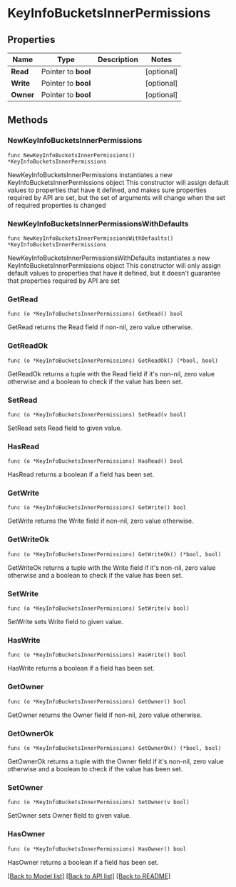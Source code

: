 # KeyInfoBucketsInnerPermissions

## Properties

Name | Type | Description | Notes
------------ | ------------- | ------------- | -------------
**Read** | Pointer to **bool** |  | [optional] 
**Write** | Pointer to **bool** |  | [optional] 
**Owner** | Pointer to **bool** |  | [optional] 

## Methods

### NewKeyInfoBucketsInnerPermissions

`func NewKeyInfoBucketsInnerPermissions() *KeyInfoBucketsInnerPermissions`

NewKeyInfoBucketsInnerPermissions instantiates a new KeyInfoBucketsInnerPermissions object
This constructor will assign default values to properties that have it defined,
and makes sure properties required by API are set, but the set of arguments
will change when the set of required properties is changed

### NewKeyInfoBucketsInnerPermissionsWithDefaults

`func NewKeyInfoBucketsInnerPermissionsWithDefaults() *KeyInfoBucketsInnerPermissions`

NewKeyInfoBucketsInnerPermissionsWithDefaults instantiates a new KeyInfoBucketsInnerPermissions object
This constructor will only assign default values to properties that have it defined,
but it doesn't guarantee that properties required by API are set

### GetRead

`func (o *KeyInfoBucketsInnerPermissions) GetRead() bool`

GetRead returns the Read field if non-nil, zero value otherwise.

### GetReadOk

`func (o *KeyInfoBucketsInnerPermissions) GetReadOk() (*bool, bool)`

GetReadOk returns a tuple with the Read field if it's non-nil, zero value otherwise
and a boolean to check if the value has been set.

### SetRead

`func (o *KeyInfoBucketsInnerPermissions) SetRead(v bool)`

SetRead sets Read field to given value.

### HasRead

`func (o *KeyInfoBucketsInnerPermissions) HasRead() bool`

HasRead returns a boolean if a field has been set.

### GetWrite

`func (o *KeyInfoBucketsInnerPermissions) GetWrite() bool`

GetWrite returns the Write field if non-nil, zero value otherwise.

### GetWriteOk

`func (o *KeyInfoBucketsInnerPermissions) GetWriteOk() (*bool, bool)`

GetWriteOk returns a tuple with the Write field if it's non-nil, zero value otherwise
and a boolean to check if the value has been set.

### SetWrite

`func (o *KeyInfoBucketsInnerPermissions) SetWrite(v bool)`

SetWrite sets Write field to given value.

### HasWrite

`func (o *KeyInfoBucketsInnerPermissions) HasWrite() bool`

HasWrite returns a boolean if a field has been set.

### GetOwner

`func (o *KeyInfoBucketsInnerPermissions) GetOwner() bool`

GetOwner returns the Owner field if non-nil, zero value otherwise.

### GetOwnerOk

`func (o *KeyInfoBucketsInnerPermissions) GetOwnerOk() (*bool, bool)`

GetOwnerOk returns a tuple with the Owner field if it's non-nil, zero value otherwise
and a boolean to check if the value has been set.

### SetOwner

`func (o *KeyInfoBucketsInnerPermissions) SetOwner(v bool)`

SetOwner sets Owner field to given value.

### HasOwner

`func (o *KeyInfoBucketsInnerPermissions) HasOwner() bool`

HasOwner returns a boolean if a field has been set.


[[Back to Model list]](../README.md#documentation-for-models) [[Back to API list]](../README.md#documentation-for-api-endpoints) [[Back to README]](../README.md)


